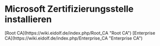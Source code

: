 # Microsoft Zertifizierungsstelle installieren

<div class="vector-body" id="bkmrk-"><div class="mw-body-content mw-content-ltr" dir="ltr" lang="de"></div></div>[Root CA](https://wiki.eidolf.de/index.php/Root_CA "Root CA")  
[Enterprise CA](https://wiki.eidolf.de/index.php/Enterprise_CA "Enterprise CA")